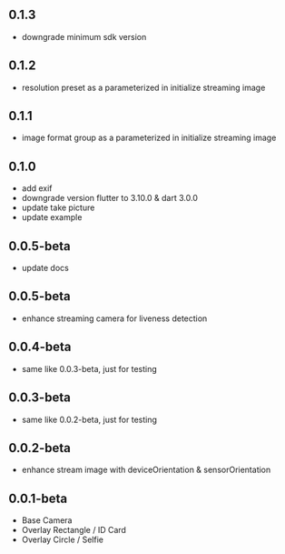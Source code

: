 ## 0.1.3

* downgrade minimum sdk version

## 0.1.2

* resolution preset as a parameterized in initialize streaming image

## 0.1.1

* image format group as a parameterized in initialize streaming image

## 0.1.0

* add exif
* downgrade version flutter to 3.10.0 & dart 3.0.0
* update take picture
* update example

## 0.0.5-beta

* update docs

## 0.0.5-beta

* enhance streaming camera for liveness detection

## 0.0.4-beta

* same like 0.0.3-beta, just for testing

## 0.0.3-beta

* same like 0.0.2-beta, just for testing

## 0.0.2-beta

* enhance stream image with deviceOrientation & sensorOrientation

## 0.0.1-beta

* Base Camera
* Overlay Rectangle / ID Card
* Overlay Circle / Selfie






